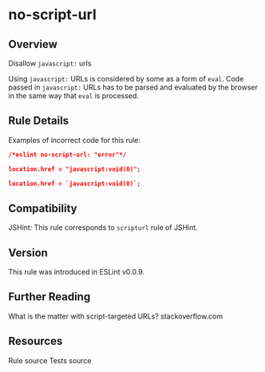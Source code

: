 
# no-script-url
## Overview
Disallow `javascript:` urls



Using `javascript:` URLs is considered by some as a form of `eval`. Code passed in `javascript:` URLs has to be parsed and evaluated by the browser in the same way that `eval` is processed.
## Rule Details
Examples of incorrect code for this rule:


```json
/*eslint no-script-url: "error"*/

location.href = "javascript:void(0)";

location.href = `javascript:void(0)`;
```
## Compatibility

JSHint: This rule corresponds to `scripturl` rule of JSHint.

## Version
This rule was introduced in ESLint v0.0.9.
## Further Reading





What is the matter with script-targeted URLs? 
 stackoverflow.com





## Resources

Rule source 
Tests source 

